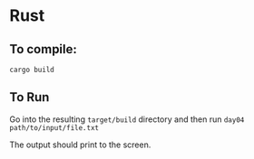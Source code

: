 # Rust

## To compile:
`cargo build`

## To Run
Go into the resulting `target/build` directory and then run `day04 path/to/input/file.txt`

The output should print to the screen.